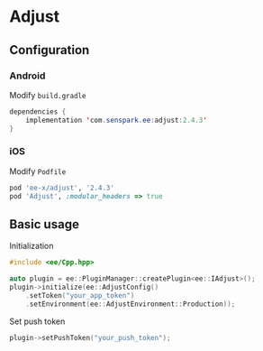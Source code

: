 # Adjust
## Configuration
### Android
Modify `build.gradle`
```java
dependencies {
    implementation 'com.senspark.ee:adjust:2.4.3'
}
```

### iOS
Modify `Podfile`
```ruby
pod 'ee-x/adjust', '2.4.3'
pod 'Adjust', :modular_headers => true
```

## Basic usage
Initialization
```cpp
#include <ee/Cpp.hpp>

auto plugin = ee::PluginManager::createPlugin<ee::IAdjust>();
plugin->initialize(ee::AdjustConfig()
    .setToken("your_app_token")
    .setEnvironment(ee::AdjustEnvironment::Production));
```

Set push token
```cpp
plugin->setPushToken("your_push_token");
```